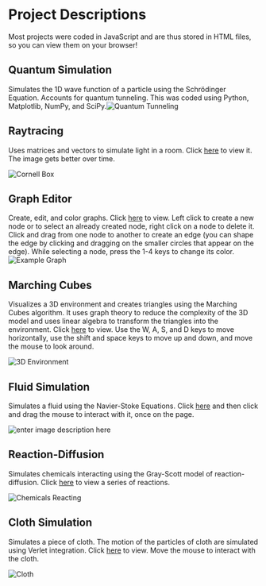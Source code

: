 # Project Descriptions
Most projects were coded in JavaScript and are thus stored in HTML files, so you can view them on your browser!

## Quantum Simulation

Simulates the 1D wave function of a particle using the Schrödinger Equation. Accounts for quantum tunneling. This was coded using Python, Matplotlib, NumPy, and SciPy.![Quantum Tunneling](https://henrytermondt.github.io/app-portfolio/imgs/quantum.png)

##  Raytracing
Uses matrices and vectors to simulate light in a room. Click <a href='https://henrytermondt.github.io/app-portfolio/raytracer.html' target='_blank'>here</a> to view it. The image gets better over time.

![Cornell Box](https://henrytermondt.github.io/app-portfolio/imgs/raytracer.png)

## Graph Editor
Create, edit, and color graphs. Click <a href='https://henrytermondt.github.io/app-portfolio/graph-editor.html' target='_blank'>here</a> to view. Left click to create a new node or to select an already created node, right click on a node to delete it. Click and drag from one node to another to create an edge (you can shape the edge by clicking and dragging on the smaller circles that appear on the edge). While selecting a node, press the 1-4 keys to change its color.
![Example Graph](https://henrytermondt.github.io/app-portfolio/imgs/graph.png)

## Marching Cubes
Visualizes a 3D environment and creates triangles using the Marching Cubes algorithm. It uses graph theory to reduce the complexity of the 3D model and uses linear algebra to transform the triangles into the environment. Click <a href='https://henrytermondt.github.io/app-portfolio/marching-cubes.html' target='_blank'>here</a> to view. Use the W, A, S, and D keys to move horizontally, use the shift and space keys to move up and down, and move the mouse to look around.

![3D Environment](https://henrytermondt.github.io/app-portfolio/imgs/marching-cubes.png)

## Fluid Simulation
Simulates a fluid using the Navier-Stoke Equations. Click <a href='https://henrytermondt.github.io/app-portfolio/fluid-simulation.html' target='_blank'>here</a> and then click and drag the mouse to interact with it, once on the page.

![enter image description here](https://henrytermondt.github.io/app-portfolio/imgs/fluid.png)

## Reaction-Diffusion
Simulates chemicals interacting using the Gray-Scott model of reaction-diffusion. Click <a href='https://henrytermondt.github.io/app-portfolio/reaction-diffusion' target='_blank'>here</a> to view a series of reactions.

![Chemicals Reacting](https://henrytermondt.github.io/app-portfolio/imgs/reaction-diffusion.png)

## Cloth Simulation
Simulates a piece of cloth. The motion of the particles of cloth are simulated using Verlet integration. Click <a href='https://henrytermondt.github.io/app-portfolio/cloth-simulation.html' target='_blank'>here</a> to view. Move the mouse to interact with the cloth.

![Cloth](https://henrytermondt.github.io/app-portfolio/imgs/cloth.png)
